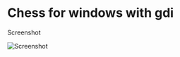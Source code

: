 # Chess for windows with gdi

Screenshot

![Screenshot](https://github.com/azbyn/winapi-chess/Screenshot.png "Screenshot")
